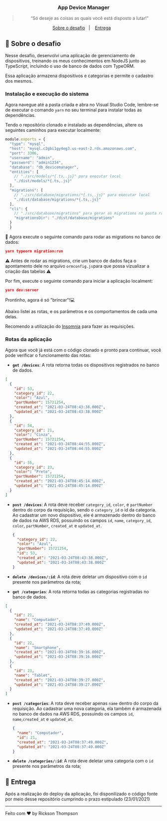 <h3 align="center">
  App Device Manager
</h3>

<blockquote align="center">“Só deseje as coisas as quais você está disposto a lutar!"</blockquote>



<p align="center">
  <a href="#rocket-sobre-o-desafio">Sobre o desafio</a>&nbsp;&nbsp;&nbsp;|&nbsp;&nbsp;&nbsp;
  <a href="#calendar-entrega">Entrega</a>&nbsp;&nbsp;&nbsp;
</p>


## :rocket: Sobre o desafio

Nesse desafio, desenvolvi uma aplicação de gerenciamento de dispositivos, treinando os meus conhecimentos em NodeJS junto ao TypeScript, incluindo o uso de banco de dados com TypeORM.

Essa aplicação armazena dispositivos e categorias e permite o cadastro dos mesmos.

### Instalação e execução do sistema

Agora navegue até a pasta criada e abra no Visual Studio Code, lembre-se de executar o comando `yarn` no seu terminal para instalar todas as dependências.

Tendo o repositório clonado e instalado as dependências, altere os seguintes caminhos para executar localmente:

```javascript
module.exports = {
  "type": "mysql",
  "host": "mysql.c2gbi1gy4eg3.us-east-2.rds.amazonaws.com",
  "port": 3306,
  "username": "admin",
  "password": "admin1234",
  "database": "db_devicemanager",
  "entities": [
    // "./src/models/*{.ts,.js}" para executar local
    "./dist/models/*{.ts,.js}"
  ],
  "migrations": [
    // "./src/database/migrations/*{.ts,.js}" para executar local
    "./dist/database/migrations/*{.ts,.js}"
  ],
  "cli": {
    // "./src/database/migrations" para gerar as migrations na pasta raíz
    "migrationsDir": "./dist/database/migrations"
  }
  }
```

:runner: Agora execute o seguinte comando para rodar as migrations no banco de dados:

```json
yarn typeorm migration:run
```

⚠️ Antes de rodar as migrations, crie um banco de dados faça o apontamento dele no arquivo `ormconfig.js`para que possa vizualizar a criação das tabelas ⚠️

Por fim, execute o seguinte comando para iniciar a aplicação localment:

```json
yarn dev:server
```

Prontinho, agora é só "brincar"!:computer:

Abaixo listei as rotas,  e os parâmetros e os comportamentos de cada uma delas.

Recomendo a utilização do [Insomnia](https://insomnia.rest/download) para fazer as requisições.

### Rotas da aplicação

Agora que você já está com o código clonado e pronto para continuar, você pode verificar o funcionamento das rotas:

- **`get /devices`**: A rota retorna todas os dispositivos registrados no banco de dados.

```json
[
  {
    "id": 53,
    "category_id": 22,
    "color": "Azul",
    "partNumber": 15721254,
    "created_at": "2021-03-24T08:43:38.000Z",
    "updated_at": "2021-03-24T08:43:38.000Z"
  },
  {
    "id": 54,
    "category_id": 21,
    "color": "Cinza",
    "partNumber": 15721254,
    "created_at": "2021-03-24T08:44:55.000Z",
    "updated_at": "2021-03-24T08:44:55.000Z"
  },
  {
    "id": 55,
    "category_id": 23,
    "color": "Preto",
    "partNumber": 15721254,
    "created_at": "2021-03-24T08:45:14.000Z",
    "updated_at": "2021-03-24T08:45:14.000Z"
  }
]
```

- **`post /devices`**: A rota deve receber `category_id`, `color`, e `partNumber` dentro do corpo da requisição, sendo o `category_id` o id da categoria. Ao cadastrar um novo dispositivo, ele é armazenado dentro do banco de dados na AWS RDS, possuindo os campos `id`, `name`, `category_id`, `color`, `partNumber`, `created_at` e `updated_at`.

  ```json
  {
    "category_id": 22,
    "color": "Azul",
    "partNumber": 15721254,
    "id": 53,
    "created_at": "2021-03-24T08:43:38.000Z",
    "updated_at": "2021-03-24T08:43:38.000Z"
  }
  ```

- **`delete /devices/:id`**: A rota deve deletar um dispositivo com o `id` presente nos parâmetros da rota;

- **`get /categories`**: A rota retorna todas as categorias registradas no banco de dados.

```json
[
  {
    "id": 21,
    "name": "Computador",
    "created_at": "2021-03-24T08:37:49.000Z",
    "updated_at": "2021-03-24T08:37:49.000Z"
  },
  {
    "id": 22,
    "name": "Smartphone",
    "created_at": "2021-03-24T08:39:16.000Z",
    "updated_at": "2021-03-24T08:39:16.000Z"
  },
  {
    "id": 23,
    "name": "Tablet",
    "created_at": "2021-03-24T08:39:27.000Z",
    "updated_at": "2021-03-24T08:39:27.000Z"
  }
]
```

- **`post /categories`**: A rota deve receber apenas `name` dentro do corpo da requisição. Ao cadastrar uma nova categoria, ela também é armazenada no banco de dados na AWS RDS, possuindo os campos `id`, `name`,`created_at` e `updated_at`.

  ```json
  {
    "name": "Computador",
    "id": 21,
    "created_at": "2021-03-24T08:37:49.000Z",
    "updated_at": "2021-03-24T08:37:49.000Z"
  }
  ```

- **`delete /categories/:id`**: A rota deve deletar uma categoria com o `id` presente nos parâmetros da rota;

## :calendar: Entrega

Após a realização do deploy da aplicação, foi disponilizado o código fonte por meio desse repositório cumprindo o prazo estipulado (23/01/2021)

---

Feito com :heart: by Rickson Thompson

